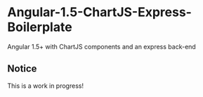 # Angular-1.5-ChartJS-Express-Boilerplate
Angular 1.5+ with ChartJS components and an express back-end

## Notice
This is a work in progress!
